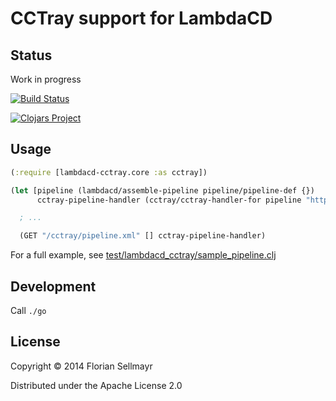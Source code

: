 # CCTray support for LambdaCD


## Status

Work in progress

[![Build Status](https://travis-ci.org/flosell/lambdacd-cctray.svg)](https://travis-ci.org/flosell/lambdacd-cctray)

[![Clojars Project](http://clojars.org/lambdacd-cctray/latest-version.svg)](http://clojars.org/lambdacd-cctray)
## Usage

```clojure
(:require [lambdacd-cctray.core :as cctray])

(let [pipeline (lambdacd/assemble-pipeline pipeline/pipeline-def {})
      cctray-pipeline-handler (cctray/cctray-handler-for pipeline "http://some-base-url")

  ; ...

  (GET "/cctray/pipeline.xml" [] cctray-pipeline-handler)
```

For a full example, see [test/lambdacd_cctray/sample_pipeline.clj](test/lambdacd_cctray/sample_pipeline.clj)

## Development

Call `./go`

## License

Copyright © 2014 Florian Sellmayr

Distributed under the Apache License 2.0
